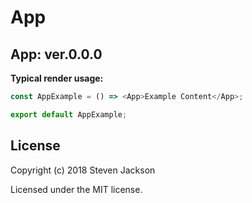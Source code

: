 App
================
App: ver.0.0.0 
---
**Typical render usage:**

```js
const AppExample = () => <App>Example Content</App>;

export default AppExample;
```

## License
Copyright (c) 2018 Steven Jackson

Licensed under the MIT license.
